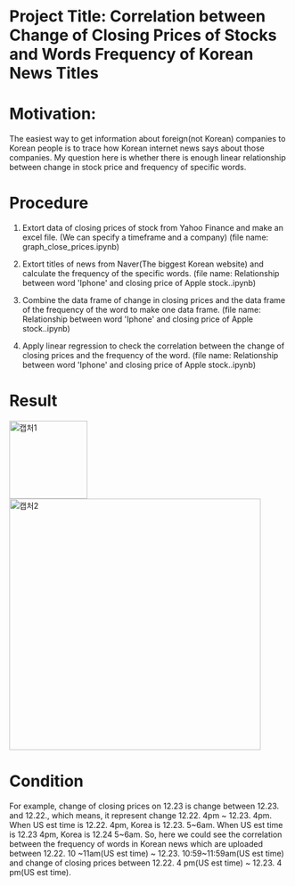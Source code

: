 # Project Title: Correlation between Change of Closing Prices of Stocks and Words Frequency of Korean News Titles

# Motivation:
The easiest way to get information about foreign(not Korean) companies to Korean people is to trace how Korean internet news says about those companies.
My question here is whether there is enough linear relationship between change in stock price and frequency of specific words.

# Procedure
1. Extort data of closing prices of stock from Yahoo Finance and make an excel file. (We can specify a timeframe and a company) 
(file name: graph_close_prices.ipynb)

2. Extort titles of news from Naver(The biggest Korean website) and calculate the frequency of the specific words. 
(file name: Relationship between word 'Iphone' and closing price of Apple stock..ipynb)

3. Combine the data frame of change in closing prices and the data frame of the frequency of the word to make one data frame. 
(file name: Relationship between word 'Iphone' and closing price of Apple stock..ipynb)

4. Apply linear regression to check the correlation between the change of closing prices and the frequency of the word. 
(file name: Relationship between word 'Iphone' and closing price of Apple stock..ipynb)

# Result

<img width="140" alt="캡처1" src="https://user-images.githubusercontent.com/68969884/104713610-1cc9e580-56f2-11eb-9ce4-dcab9e6b7ed4.PNG">

<img width="451" alt="캡처2" src="https://user-images.githubusercontent.com/68969884/104713786-57338280-56f2-11eb-9354-1e654527821b.PNG">


# Condition

For example, change of closing prices on 12.23 is change between 12.23. and 12.22., which means, it represent change 12.22. 4pm ~ 12.23. 4pm. When US est time is 12.22. 4pm, Korea is 12.23. 5~6am. When US est time is 12.23 4pm, Korea is 12.24 5~6am. So, here we could see the correlation between the frequency of words in Korean news which are uploaded between 12.22. 10 ~11am(US est time) ~  12.23. 10:59~11:59am(US est time) and change of closing prices between 12.22. 4 pm(US est time) ~ 12.23. 4 pm(US est time).
